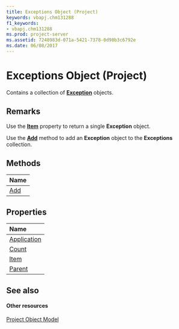 ```yaml
---
title: Exceptions Object (Project)
keywords: vbapj.chm131288
f1_keywords:
- vbapj.chm131288
ms.prod: project-server
ms.assetid: 7248983d-071a-5421-7378-0d98b3c6792e
ms.date: 06/08/2017
---
```



# Exceptions Object (Project)

 Contains a collection of **[Exception](exception-object-project.md)** objects.
 


## Remarks

Use the **[Item](exceptions-item-property-project.md)** property to return a single **Exception** object.
 

 
Use the **[Add](exceptions-add-method-project.md)** method to add an **Exception** object to the **Exceptions** collection.
 

 

## Methods



|**Name**|
|:-----|
|[Add](exceptions-add-method-project.md)|

## Properties



|**Name**|
|:-----|
|[Application](exceptions-application-property-project.md)|
|[Count](exceptions-count-property-project.md)|
|[Item](exceptions-item-property-project.md)|
|[Parent](exceptions-parent-property-project.md)|

## See also


#### Other resources


 
[Project Object Model](http://msdn.microsoft.com/library/900b167b-88ec-ea88-15b7-27bb90c22ac6%28Office.15%29.aspx)
